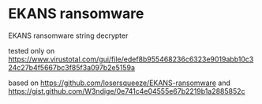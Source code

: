 # EKANS ransomware
EKANS ransomware string decrypter

tested only on https://www.virustotal.com/gui/file/edef8b955468236c6323e9019abb10c324c27b4f5667bc3f85f3a097b2e5159a

based on https://github.com/losersqueeze/EKANS-ransomware and https://gist.github.com/W3ndige/0e741c4e04555e67b2219b1a2885852c
